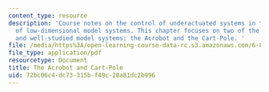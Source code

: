 ```yaml
---
content_type: resource
description: 'Course notes on the control of underactuated systems in the context
  of low-dimensional model systems. This chapter focuses on two of the most well-known
  and well-studied model systems: the Acrobot and the Cart-Pole. '
file: /media/https%3A/open-learning-course-data-rc.s3.amazonaws.com/6-832-underactuated-robotics-spring-2009/72bc06c4dc73315bf49c28a81dc2b996_MIT6_832s09_read_ch03.pdf
file_type: application/pdf
resourcetype: Document
title: The Acrobot and Cart-Pole
uid: 72bc06c4-dc73-315b-f49c-28a81dc2b996
---
```

